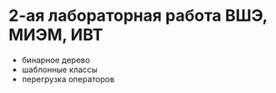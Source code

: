 # 2-ая лабораторная работа ВШЭ, МИЭМ, ИВТ
* бинарное дерево
* шаблонные классы
* перегрузка операторов
